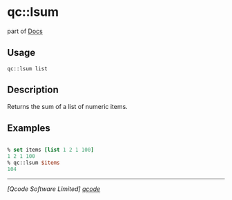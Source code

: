 qc::lsum
========

part of [Docs](.)

Usage
-----
`
        qc::lsum list
    `

Description
-----------
Returns the sum of a list of numeric items.

Examples
--------
```tcl

% set items [list 1 2 1 100]
1 2 1 100
% qc::lsum $items
104
```

----------------------------------
*[Qcode Software Limited] [qcode]*

[qcode]: www.qcode.co.uk "Qcode Software"